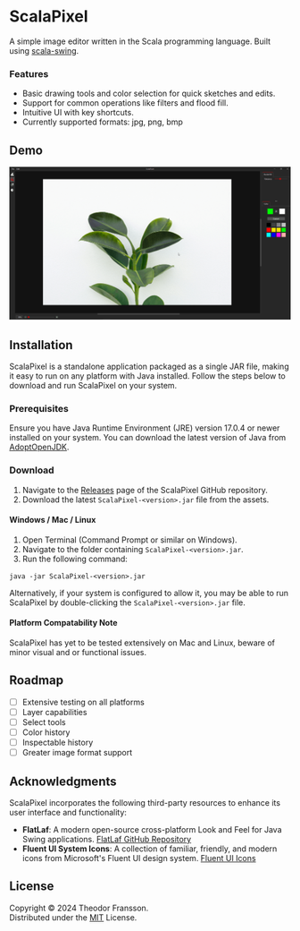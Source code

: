 # ScalaPixel

A simple image editor written in the Scala programming language. Built using [scala-swing](https://github.com/scala/scala-swing).

### Features

- Basic drawing tools and color selection for quick sketches and edits.
- Support for common operations like filters and flood fill.
- Intuitive UI with key shortcuts.
- Currently supported formats: jpg, png, bmp

## Demo
![](https://github.com/TheodorFransson/scalapixel/blob/main/DemoFill.gif)


## Installation

ScalaPixel is a standalone application packaged as a single JAR file, making it easy to run on any platform with Java installed. Follow the steps below to download and run ScalaPixel on your system.

### Prerequisites

Ensure you have Java Runtime Environment (JRE) version 17.0.4 or newer installed on your system. You can download the latest version of Java from [AdoptOpenJDK](https://adoptopenjdk.net/).

### Download

1. Navigate to the [Releases](https://github.com/TheodorFransson/ScalaPixel/releases) page of the ScalaPixel GitHub repository.
2. Download the latest `ScalaPixel-<version>.jar` file from the assets.

#### Windows / Mac / Linux

1. Open Terminal (Command Prompt or similar on Windows).
2. Navigate to the folder containing `ScalaPixel-<version>.jar`.
3. Run the following command:

```
java -jar ScalaPixel-<version>.jar
```

Alternatively, if your system is configured to allow it, you may be able to run ScalaPixel by double-clicking the `ScalaPixel-<version>.jar` file. 

#### Platform Compatability Note

ScalaPixel has yet to be tested extensively on Mac and Linux, beware of minor visual and or functional issues.

## Roadmap

- [ ] Extensive testing on all platforms
- [ ] Layer capabilities
- [ ] Select tools
- [ ] Color history
- [ ] Inspectable history
- [ ] Greater image format support

## Acknowledgments

ScalaPixel incorporates the following third-party resources to enhance its user interface and functionality:

- **FlatLaf**: A modern open-source cross-platform Look and Feel for Java Swing applications. [FlatLaf GitHub Repository](https://github.com/JFormDesigner/FlatLaf)
- **Fluent UI System Icons**: A collection of familiar, friendly, and modern icons from Microsoft's Fluent UI design system. [Fluent UI Icons](https://github.com/microsoft/fluentui-system-icons)

## License
Copyright © 2024 Theodor Fransson.\
Distributed under the 
[MIT](https://choosealicense.com/licenses/mit/) License.
